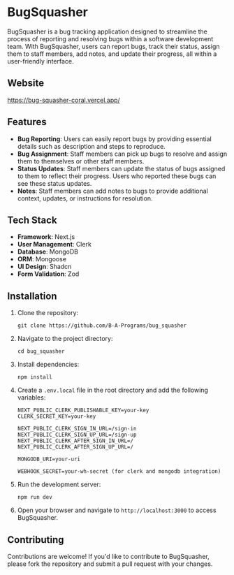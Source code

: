 # BugSquasher

BugSquasher is a bug tracking application designed to streamline the process of reporting and resolving bugs within a software development team. With BugSquasher, users can report bugs, track their status, assign them to staff members, add notes, and update their progress, all within a user-friendly interface.

## Website

https://bug-squasher-coral.vercel.app/

## Features

- **Bug Reporting**: Users can easily report bugs by providing essential details such as description and steps to reproduce.
- **Bug Assignment**: Staff members can pick up bugs to resolve and assign them to themselves or other staff members.
- **Status Updates**: Staff members can update the status of bugs assigned to them to reflect their progress. Users who reported these bugs can see these status updates.
- **Notes**: Staff members can add notes to bugs to provide additional context, updates, or instructions for resolution.

## Tech Stack

- **Framework**: Next.js
- **User Management**: Clerk
- **Database**: MongoDB
- **ORM**: Mongoose
- **UI Design**: Shadcn
- **Form Validation**: Zod

## Installation

1. Clone the repository:

   ```git clone https://github.com/B-A-Programs/bug_squasher```
   
3. Navigate to the project directory:

   ```cd bug_squasher```
   
5. Install dependencies:
   
   ```npm install```
   
7. Create a `.env.local` file in the root directory and add the following variables:
   
   ~~~
   NEXT_PUBLIC_CLERK_PUBLISHABLE_KEY=your-key
   CLERK_SECRET_KEY=your-key
  
   NEXT_PUBLIC_CLERK_SIGN_IN_URL=/sign-in
   NEXT_PUBLIC_CLERK_SIGN_UP_URL=/sign-up
   NEXT_PUBLIC_CLERK_AFTER_SIGN_IN_URL=/
   NEXT_PUBLIC_CLERK_AFTER_SIGN_UP_URL=/
  
   MONGODB_URI=your-uri
  
   WEBHOOK_SECRET=your-wh-secret (for clerk and mongodb integration)
   ~~~
   
10. Run the development server:

    ```npm run dev```
    
12. Open your browser and navigate to `http://localhost:3000` to access BugSquasher.

## Contributing

Contributions are welcome! If you'd like to contribute to BugSquasher, please fork the repository and submit a pull request with your changes.
